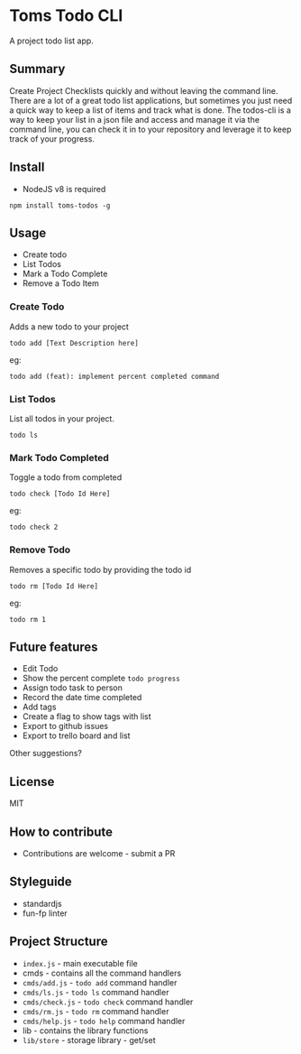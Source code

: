 # Toms Todo CLI

A project todo list app.

## Summary

Create Project Checklists quickly and without leaving the command line. There are
a lot of a great todo list applications, but sometimes you just need a quick way
to keep a list of items and track what is done. The todos-cli is a way to keep
your list in a json file and access and manage it via the command line, you
can check it in to your repository and leverage it to keep track of your progress.

## Install

* NodeJS v8 is required

`npm install toms-todos -g`

## Usage

* Create todo
* List Todos
* Mark a Todo Complete
* Remove a Todo Item

### Create Todo

Adds a new todo to your project

`todo add [Text Description here]`

eg:

`todo add (feat): implement percent completed command`

### List Todos

List all todos in your project.

`todo ls`

### Mark Todo Completed

Toggle a todo from completed

`todo check [Todo Id Here]`

eg:

`todo check 2`

### Remove Todo

Removes a specific todo by providing the todo id

`todo rm [Todo Id Here]`

eg:

`todo rm 1`


## Future features

* Edit Todo
* Show the percent complete `todo progress`
* Assign todo task to person
* Record the date time completed
* Add tags
* Create a flag to show tags with list
* Export to github issues
* Export to trello board and list

Other suggestions?

## License

MIT

## How to contribute

* Contributions are welcome - submit a PR

## Styleguide

* standardjs
* fun-fp linter

## Project Structure

* `index.js` - main executable file
* cmds - contains all the command handlers
* `cmds/add.js` - `todo add` command handler
* `cmds/ls.js` - `todo ls` command handler
* `cmds/check.js` - `todo check` command handler
* `cmds/rm.js` - `todo rm` command handler
* `cmds/help.js` - `todo help` command handler
* lib - contains the library functions
* `lib/store` - storage library - get/set
